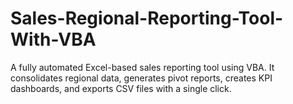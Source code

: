 # Sales-Regional-Reporting-Tool-With-VBA
A fully automated Excel-based sales reporting tool using VBA. It consolidates regional data, generates pivot reports, creates KPI dashboards, and exports CSV files with a single click.
